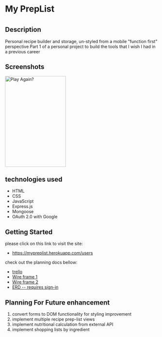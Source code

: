 # My PrepList

# 

## Description

Personal recipe builder and storage, un-styled from a mobile "function first" perspective
Part 1 of a personal project to build the tools that I wish I had in a previous career 


## Screenshots
<img src = "https://i.imgur.com/US1q6ok.png" title="source: imgur.com" width = "200px" height="300px" alt="Play Again?">




## technologies used
* HTML
* CSS
* JavaScript
* Express.js
* Mongoose
* OAuth 2.0 with Google


## 

## Getting Started
please click on this link to visit the site:
* https://mypreplist.herokuapp.com/users

check out the planning docs bellow:
* [trello](https://trello.com/b/tmotlVh5/project-2)
* [Wire frame 1](https://www.figma.com/file/OXlHE3wu5qaSisAO9qG4Rb/project-2?node-id=6%3A99)
* [Wire frame 2](https://www.figma.com/file/RpyUjYcFAVvzUaYRJEyXZe/Untitled)
* [ERD -- requires sign-in ](https://lucid.app/lucidchart/invitations/accept/inv_ed6f4844-3e22-4106-ab01-7f981f730524?viewport_loc=-166%2C184%2C1975%2C1000%2C0_0)



## Planning For Future enhancement

1) convert forms to DOM functionality for styling improvement 
2) implement multiple recipe prep-list views 
3) implement nutritional calculation from external API
4) implement shopping lists by ingredient 




